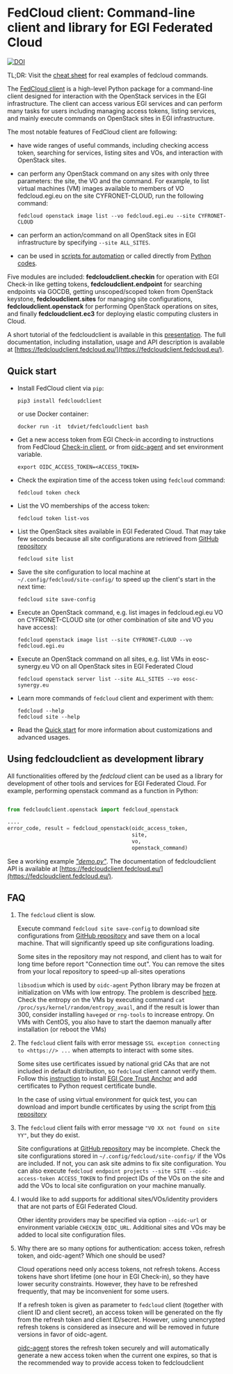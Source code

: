 # FedCloud client: Command-line client and library for EGI Federated Cloud

[![DOI](https://zenodo.org/badge/336671726.svg)](https://zenodo.org/badge/latestdoi/336671726)

TL;DR: Visit the [cheat sheet](https://fedcloudclient.fedcloud.eu/cheat.html#basic-usages) for real examples of 
fedcloud commands.

The [FedCloud client](https://fedcloudclient.fedcloud.eu/) is a high-level Python package for a command-line client
designed for interaction with the OpenStack services in the EGI infrastructure. The client can access various EGI
services and can perform many tasks for users including managing access tokens, listing services, and mainly execute
commands on OpenStack sites in EGI infrastructure.

The most notable features of FedCloud client are following:

- have wide ranges of useful commands, including checking access token, searching for services, listing sites and VOs,
  and interaction with OpenStack sites.
- can perform any OpenStack command on any sites with only three parameters: the site, the VO and the command. For
  example, to list virtual machines (VM) images available to members of VO fedcloud.egi.eu on the site CYFRONET-CLOUD,
  run the following command:

  ```shell
  fedcloud openstack image list --vo fedcloud.egi.eu --site CYFRONET-CLOUD
  ```

- can perform an action/command on all OpenStack sites in EGI infrastructure by specifying `--site ALL_SITES`.
- can be used in [scripts for automation](https://fedcloudclient.fedcloud.eu/scripts.html) or called directly
  from [Python codes](https://fedcloudclient.fedcloud.eu/development.html).

Five modules are included: **fedcloudclient.checkin** for operation with EGI Check-in like getting tokens,
**fedcloudclient.endpoint** for searching endpoints via GOCDB, getting unscoped/scoped token from OpenStack keystone,
**fedcloudclient.sites** for managing site configurations, **fedcloudclient.openstack** for performing OpenStack
operations on sites, and finally **fedcloudclient.ec3** for deploying elastic computing clusters in Cloud.

A short tutorial of the fedcloudclient is available in this
[presentation](https://docs.google.com/presentation/d/1aOdcceztXe8kZaIeVnioF9B0vIHLzJeklSNOdVCL3Rw/edit?usp=sharing).
The full documentation, including installation, usage and API description is available
at [https://fedcloudclient.fedcloud.eu/](https://fedcloudclient.fedcloud.eu/).

## Quick start

- Install FedCloud client via `pip`:

  ```shell
  pip3 install fedcloudclient
  ```

  or use Docker container:

  ```shell
  docker run -it  tdviet/fedcloudclient bash
  ```

- Get a new access token from EGI Check-in according to instructions from
  FedCloud [Check-in client](https://aai.egi.eu/fedcloud/), or from
  [oidc-agent](https://indigo-dc.gitbook.io/oidc-agent/user/oidc-gen/provider/egi)
  and set environment variable.

  ```shell
  export OIDC_ACCESS_TOKEN=<ACCESS_TOKEN>
  ```

- Check the expiration time of the access token using `fedcloud` command:

  ```shell
  fedcloud token check
  ```

- List the VO memberships of the access token:

  ```shell
  fedcloud token list-vos
  ```

- List the OpenStack sites available in EGI Federated Cloud. That may take few seconds because all site configurations
  are retrieved from
  [GitHub repository](https://github.com/EGI-Foundation/fedcloud-catchall-operations/tree/master/sites)

  ```shell
  fedcloud site list
  ```

- Save the site configuration to local machine at
  `~/.config/fedcloud/site-config/` to speed up the client's start in the next time:

  ```shell
  fedcloud site save-config
  ```

- Execute an OpenStack command, e.g. list images in fedcloud.egi.eu VO on CYFRONET-CLOUD site (or other combination of
  site and VO you have access):

  ```shell
  fedcloud openstack image list --site CYFRONET-CLOUD --vo fedcloud.egi.eu
  ```

- Execute an OpenStack command on all sites, e.g. list VMs in eosc-synergy.eu VO on all OpenStack sites in EGI Federated
  Cloud

  ```shell
  fedcloud openstack server list --site ALL_SITES --vo eosc-synergy.eu
  ```

- Learn more commands of `fedcloud` client and experiment with them:

  ```shell
  fedcloud --help
  fedcloud site --help
  ```

- Read the
  [Quick start](https://docs.google.com/presentation/d/1aOdcceztXe8kZaIeVnioF9B0vIHLzJeklSNOdVCL3Rw/edit?usp=sharing)
  for more information about customizations and advanced usages.

## Using fedcloudclient as development library

All functionalities offered by the _fedcloud_ client can be used as a library for development of other tools and
services for EGI Federated Cloud. For example, performing openstack command as a function in Python:

```python

from fedcloudclient.openstack import fedcloud_openstack

....
error_code, result = fedcloud_openstack(oidc_access_token,
                                        site,
                                        vo,
                                        openstack_command)
```

See a working example
[_"demo.py"_](https://github.com/tdviet/fedcloudclient/blob/master/examples/demo.py). The documentation of
fedcloudclient API is available at
[https://fedcloudclient.fedcloud.eu/](https://fedcloudclient.fedcloud.eu/).

## FAQ

1. The `fedcloud` client is slow.

   Execute command `fedcloud site save-config` to download site configurations from
   [GitHub repository](https://github.com/EGI-Foundation/fedcloud-catchall-operations/tree/master/sites)
   and save them on a local machine. That will significantly speed up site configurations loading.

   Some sites in the repository may not respond, and client has to wait for long time before report "Connection time
   out". You can remove the sites from your local repository to speed-up all-sites operations

   `libsodium` which is used by `oidc-agent` Python library may be frozen at initialization on VMs with low entropy. The
   problem is described
   [here](https://doc.libsodium.org/usage#sodium_init-stalling-on-linux). Check the entropy on the VMs by executing
   command
   `cat /proc/sys/kernel/random/entropy_avail`, and if the result is lower than 300, consider installing `haveged`
   or `rng-tools` to increase entropy. On VMs with CentOS, you also have to start the daemon manually after installation
   (or reboot the VMs)

1. The `fedcloud` client fails with error message
   `SSL exception connecting to <https://> ...` when attempts to interact with some sites.

   Some sites use certificates issued by national grid CAs that are not included in default distribution, so `fedcloud`
   client cannot verify them. Follow this
   [instruction](https://github.com/tdviet/python-requests-bundle-certs/blob/main/docs/Install_certificates.md)
   to install
   [EGI Core Trust Anchor](https://repository.egi.eu/sw/production/cas/)
   and add certificates to Python request certificate bundle.

   In the case of using virtual environment for quick test, you can download and import bundle certificates by using the
   script from
   [this repository](https://github.com/tdviet/python-requests-bundle-certs)

1. The `fedcloud` client fails with error message
   `"VO XX not found on site YY"`, but they do exist.

   Site configurations at
   [GitHub repository](https://github.com/EGI-Foundation/fedcloud-catchall-operations/tree/master/sites)
   may be incomplete. Check the site configurations stored in
   `~/.config/fedcloud/site-config/` if the VOs are included. If not, you can ask site admins to fix site configuration.
   You can also execute
   `fedcloud endpoint projects --site SITE --oidc-access-token ACCESS_TOKEN` to find project IDs of the VOs on the site
   and add the VOs to local site configuration on your machine manually.

1. I would like to add supports for additional sites/VOs/identity providers that are not parts of EGI Federated Cloud.

   Other identity providers may be specified via option `--oidc-url` or environment variable `CHECKIN_OIDC_URL`.
   Additional sites and VOs may be added to local site configuration files.

1. Why there are so many options for authentication: access token, refresh token, and oidc-agent? Which one should be
   used?

   Cloud operations need only access tokens, not refresh tokens. Access tokens have short lifetime (one hour in EGI
   Check-in), so they have lower security constraints. However, they have to be refreshed frequently, that may be
   inconvenient for some users.

   If a refresh token is given as parameter to `fedcloud` client (together with client ID and client secret), an access
   token will be generated on the fly from the refresh token and client ID/secret. However, using unencrypted refresh
   tokens is considered as insecure and will be removed in future versions in favor of oidc-agent.

   [oidc-agent](https://indigo-dc.gitbook.io/oidc-agent/) stores the refresh token securely and will automatically
   generate a new access token when the current one expires, so that is the recommended way to provide access token to
   fedcloudclient
